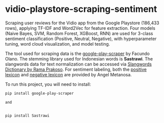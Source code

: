 # vidio-playstore-scraping-sentiment
Scraping user reviews for the Vidio app from the Google Playstore (186,433 rows), applying TF-IDF and Word2Vec for feature extraction. Four models (Naive Bayes, SVM, Random Forest, XGBoost, RNN) are used for 3-class sentiment classification (Positive, Neutral, Negative), with hyperparameter tuning, word cloud visualization, and model testing. <br>

The tool used for scraping data is the [google-play-scraper](https://github.com/facundoolano/google-play-scraper) by Facundo Olano. The stemming library used for Indonesian words is **Sastrawi**. The slangwords data for text normalization can be accessed via [Slangwords Dictionary by Rama Prakoso](https://raw.githubusercontent.com/ramaprakoso/analisis-sentimen/refs/heads/master/kamus/kbba.txt). For sentiment labeling, both the [positive lexicon](https://raw.githubusercontent.com/angelmetanosaa/dataset/main/lexicon_positive.csv) and [negative lexicon](https://raw.githubusercontent.com/angelmetanosaa/dataset/main/lexicon_negative.csv) are provided by Angel Metanosa. <br>

To run this project, you will need to install:

```bash
pip install google-play-scraper

and


pip install Sastrawi
